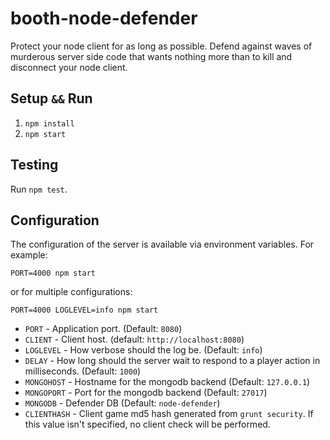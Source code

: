booth-node-defender
===================

Protect your node client for as long as possible. Defend against waves of murderous server side code that wants nothing more than to kill and disconnect your node client.

## Setup `&&` Run

1. `npm install`
2. `npm start`

## Testing

Run `npm test`.

## Configuration

The configuration of the server is available via environment variables. For example:

```PORT=4000 npm start```

or for multiple configurations:

```PORT=4000 LOGLEVEL=info npm start```

* `PORT` - Application port. (Default: `8080`)
* `CLIENT` - Client host. (default: `http://localhost:8080`)
* `LOGLEVEL` - How verbose should the log be. (Default: `info`)
* `DELAY` - How long should the server wait to respond to a player action in milliseconds. (Default: `1000`)
* `MONGOHOST` - Hostname for the mongodb backend (Default: `127.0.0.1`)
* `MONGOPORT` - Port for the mongodb backend (Default: `27017`)
* `MONGODB` - Defender DB (Default: `node-defender`)
* `CLIENTHASH` - Client game md5 hash generated from `grunt security`. If this value isn't specified, no client check will be performed.
